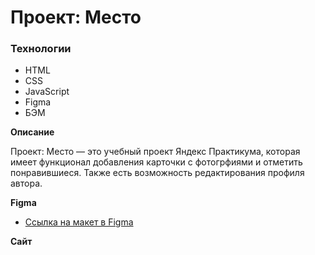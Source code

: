 # Проект: Место

### Технологии

* HTML
* CSS
* JavaScript
* Figma
* БЭМ

**Описание**

Проект: Место — это учебный проект Яндекс Практикума, которая имеет функционал добавления карточки с фотогрфиями и отметить понравившиеся. Также есть возможность редактирования профиля автора.


**Figma**

* [Ссылка на макет в Figma](https://www.figma.com/file/2cn9N9jSkmxD84oJik7xL7/JavaScript.-Sprint-4?node-id=0%3A1)

**Сайт**

